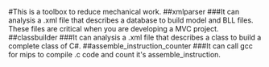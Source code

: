 #This is a toolbox to reduce mechanical work.
##xmlparser
###It can analysis a .xml file that describes a database to build model and BLL files. These files are critical when you are developing a MVC project.
##classbuilder
###It can analysis a .xml file that describes a class to build a complete class of C#.
##assemble_instruction_counter
###It can call gcc for mips to compile .c code and count it's assemble_instruction.
